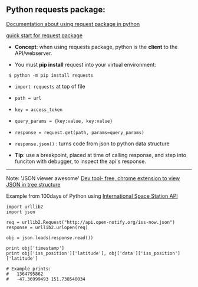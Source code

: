 ## Python requests package:
[Documentation about using request package in python](https://docs.python-requests.org/en/master/)    

[quick start for request package](https://docs.python-requests.org/en/master/user/quickstart/)
- **Concept**: when using requests package, python is the **client** to the API/webserver.
  
- You must **pip install** request into your virtual environment:  
```
 $ python -m pip install requests
 ```  
- `import requests` at top of file
- `path = url`
- `key = access_token`
- `query_params = {key:value, key:value}`
- `response = request.get(path, params=query_params)`
- `response.json()` : turns code from json to python data structure

- **Tip**: use a breakpoint, placed at time of calling response, and step into funciton with debugger, to inspect the api's response.
  
---

Note: 'JSON viewer awesome' [Dev tool- free, chrome extension to view JSON in tree structure](https://chrome.google.com/webstore/detail/json-viewer-pro/eifflpmocdbdmepbjaopkkhbfmdgijcc?hl=en-US)

Example from 100days of Python using [International Space Station API](http://open-notify.org/Open-Notify-API/ISS-Location-Now/)
```
import urllib2
import json

req = urllib2.Request("http://api.open-notify.org/iss-now.json")
response = urllib2.urlopen(req)

obj = json.loads(response.read())

print obj['timestamp']
print obj['iss_position']['latitude'], obj['data']['iss_position']['latitude']

# Example prints:
#   1364795862
#   -47.36999493 151.738540034
```
